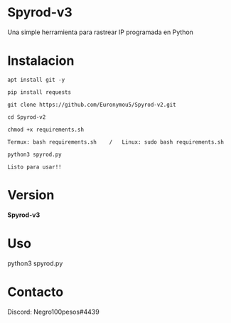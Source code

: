 # Spyrod-v3
Una simple herramienta para rastrear IP programada en Python

# Instalacion
```
apt install git -y
```
```
pip install requests
```
```
git clone https://github.com/Euronymou5/Spyrod-v2.git
```
```
cd Spyrod-v2
```
```
chmod +x requirements.sh
```
```
Termux: bash requirements.sh    /   Linux: sudo bash requirements.sh
```
```
python3 spyrod.py

Listo para usar!!
```
# Version
**Spyrod-v3**

# Uso
python3 spyrod.py

# Contacto
Discord: Negro100pesos#4439
